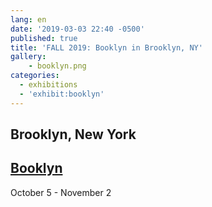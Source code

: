 ```yaml
---
lang: en
date: '2019-03-03 22:40 -0500'
published: true
title: 'FALL 2019: Booklyn in Brooklyn, NY'
gallery:
    - booklyn.png
categories:
  - exhibitions
  - 'exhibit:booklyn'
---
```

## **Brooklyn, New York**

## **[Booklyn](https://booklyn.org/)**

October 5 - November 2